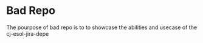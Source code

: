 # Bad Repo

The pourpose of bad repo is to to showcase the abilities and usecase of the cj-esol-jira-depe
